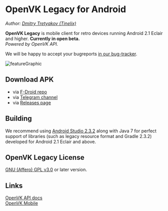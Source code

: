 # OpenVK Legacy for Android
_Author: [Dmitry Tretyakov (Tinelix)](https://github.com/tretdm)_

**OpenVK Legacy** is mobile client for retro devices running Android 2.1 Eclair and higher. **Currently in open beta.**\
_Powered by OpenVK API._

We will be happy to accept your bugreports [in our bug-tracker](https://github.com/openvk/mobile-android-legacy/projects/1).

![featureGraphic](https://github.com/openvk/mobile-android-legacy/blob/main/fastlane/metadata/android/en-US/images/featureGraphic.png)

## Download APK
* via [F-Droid repo](https://repo.openvk.uk/repo/) 
* via [Telegram channel](https://t.me/+nPLHBZqAsFlhYmIy)
* via [Releases page](https://github.com/openvk/mobile-android-legacy/releases)

## Building
We recommend using [Android Studio 2.3.2](https://developer.android.com/studio/archive) along with Java 7 for perfect support of libraries (such as legacy resource format and Gradle 2.3.2) developed for Android 2.1 Eclair and above.

## OpenVK Legacy License
[GNU (Affero) GPL v3.0](https://github.com/openvk/mobile-android-legacy/blob/main/COPYING) or later version.

## Links
[OpenVK API docs](https://docs.openvk.su/)\
[OpenVK Mobile](https://openvk.uk/app)
